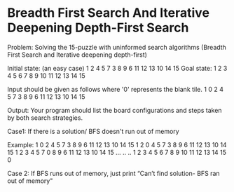 # Breadth First Search And Iterative Deepening Depth-First Search
Problem: Solving the 15-puzzle with uninformed search algorithms (Breadth First Search and Iterative deepening depth-first)

 Initial state: (an easy case)
1		2	4
5	7	3	8
9	6	11	12
13	10	14	15
Goal state:
1	2	3	4
5	6	7	8
9	10	11	12
13	14	15	

Input should be given as follows where '0' represents the blank tile.
1 0 2 4 5 7 3 8 9 6 11 12 13 10 14 15

Output:
Your program should list the board configurations and steps taken by both search strategies.

Case1: If there is a solution/ BFS doesn't run out of memory

Example:
1 0 2 4 5 7 3 8 9 6 11 12 13 10 14 15
1 2 0 4 5 7 3 8 9 6 11 12 13 10 14 15
1 2 3 4 5 7 0 8 9 6 11 12 13 10 14 15
...
..
.. 1 2 3 4 5 6 7 8 9 10 11 12 13 14 15 0

Case 2:
If BFS runs out of memory, just print “Can’t find solution- BFS ran out of memory"
